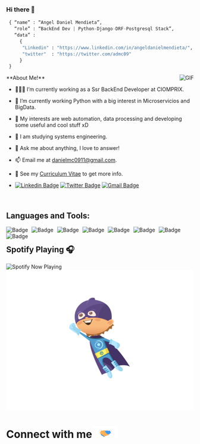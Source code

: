 ### Hi there 👋

```python
 { “name” : “Angel Daniel Mendieta”,
   “role” : “BackEnd Dev | Python-Django-DRF-Postgresql Stack”,
   “data” : 
     { 
      "Linkedin" : "https://www.linkedin.com/in/angeldanielmendieta/", 
      "twitter"  : "https://twitter.com/admc09"
     }
 }
```
<div> 
  <img align="right" alt="GIF" src="https://i.pinimg.com/originals/e4/26/70/e426702edf874b181aced1e2fa5c6cde.gif" />
</div>
**About Me!**

- 👨🏽‍💻 I’m currently working as a Ssr BackEnd Developer at CIOMPRIX.
- 🌱 I’m currently working Python with a big interest in Microservicios and BigData. 
- 🤔 My interests are web automation, data processing and developing some useful and cool stuff xD
- 💼 I am studying systems engineering.
- 💬 Ask me about anything, I love to answer!
- 📫 Email me at [danielmc0911@gmail.com](danielmc0911@gmail.com).
- 📝 See my [Curriculum Vitae](https://drive.google.com/file/d/1T_xsKPytUc4jvOpOoH3pCbvVFkYFK45Z/view?usp=sharing) to get more info.



- [![Linkedin Badge](https://img.shields.io/badge/-Daniel-blue?style=flat&logo=Linkedin&logoColor=white&link=https://www.linkedin.com/in/angeldanielmendieta/)](https://www.linkedin.com/in/angeldanielmendieta/)
  [![Twitter Badge](https://img.shields.io/badge/-@itoBackEnd-1ca0f1?style=flat&labelColor=1ca0f1&logo=twitter&logoColor=white&link=https://twitter.com/admc09)](https://twitter.com/admc09)
  [![Gmail Badge](https://img.shields.io/badge/-DanielMendieta-c14438?style=flat&logo=Gmail&logoColor=white&link=mailto:danielmc0911@gmail.com)](mailto:danielmc0911@gmail.com)


<br>

## Languages and Tools:

<img alt="Badge" style="float: left; margin-right: 10px;" src="https://img.shields.io/badge/python%20-%2314354C.svg?&style=for-the-badge&logo=python&logoColor=white"/> <img alt="Badge" style="float: left; margin-right: 10px;"  src="https://img.shields.io/badge/django-%230175C2.svg?&style=for-the-badge&logo=django&logoColor=white"/> 
<img alt="Badge" style="float: left; margin-right: 10px;"  src="https://img.shields.io/badge/djangorestframework%20-%23000.svg?&style=for-the-badge&logo=django&logoColor=white"/> 
<img alt="Badge" style="float: left; margin-right: 10px;"  src="https://img.shields.io/badge/typescript%20-%23323330.svg?&style=for-the-badge&logo=typescript&logoColor=%23F7DF1E"/>  <img alt="Badge" style="float: left; margin-right: 10px;"  src="https://img.shields.io/badge/postgresql%20-%23E34F26.svg?&style=for-the-badge&logo=postgresql&logoColor=white"/>  <img alt="Badge" style="float: left; margin-right: 10px;"  src="https://img.shields.io/badge/mysql%20-%23E34F26.svg?&style=for-the-badge&logo=mysql&logoColor=white"/> <img alt="Badge" style="float: left; margin-right: 10px;"  src="https://img.shields.io/badge/docker%20-%2343853D.svg?&style=for-the-badge&logo=docker&logoColor=white"/>  <img alt="Badge" style="float: left; margin-right: 10px;"  src="https://img.shields.io/badge/git%20-%23F05033.svg?&style=for-the-badge&logo=git&logoColor=white"/> 

<br>

## Spotify Playing 🎧

[<img src="https://spotify-now-playing.satyu.vercel.app/api/spotify-playing" alt="Spotify Now Playing" width="350" style="float: left; margin-right: 10px;" />](https://open.spotify.com/playlist/4c6JNaUHpYiIgUNW6yg0Vh?si=377e0008efb549e9)


<br>

<img src="https://github.com/SatYu26/SatYu26/blob/master/Assets/super-kid.gif" alt="Super Kid">


# Connect with me<img src="https://github.com/SatYu26/SatYu26/blob/master/Assets/Handshake.gif" height="32px">
